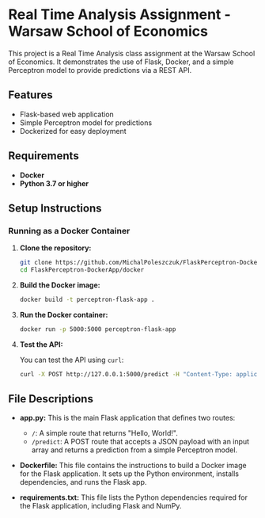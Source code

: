 # Real Time Analysis Assignment - Warsaw School of Economics

This project is a Real Time Analysis class assignment at the Warsaw School of Economics. It demonstrates the use of Flask, Docker, and a simple Perceptron model to provide predictions via a REST API.

## Features

-   Flask-based web application
-   Simple Perceptron model for predictions
-   Dockerized for easy deployment

## Requirements

-   **Docker**
-   **Python 3.7 or higher**

## Setup Instructions

### Running as a Docker Container

1.  **Clone the repository:**

    ``` bash
    git clone https://github.com/MichalPoleszczuk/FlaskPerceptron-DockerApp.git
    cd FlaskPerceptron-DockerApp/docker
    ```

2.  **Build the Docker image:**

    ``` bash
    docker build -t perceptron-flask-app .
    ```

3.  **Run the Docker container:**

    ``` bash
    docker run -p 5000:5000 perceptron-flask-app
    ```

4.  **Test the API:**

    You can test the API using `curl`:

    ``` bash
    curl -X POST http://127.0.0.1:5000/predict -H "Content-Type: application/json" -d '{"input": [1, 2]}'
    ```

## File Descriptions

-   **app.py:** This is the main Flask application that defines two routes:

    -   `/`: A simple route that returns "Hello, World!".
    -   `/predict`: A POST route that accepts a JSON payload with an input array and returns a prediction from a simple Perceptron model.

-   **Dockerfile:** This file contains the instructions to build a Docker image for the Flask application. It sets up the Python environment, installs dependencies, and runs the Flask app.

-   **requirements.txt:** This file lists the Python dependencies required for the Flask application, including Flask and NumPy.
